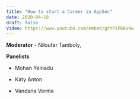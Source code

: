 ```yaml
---
title: "How to start a Career in AppSec"
date: 2020-04-18
draft: false
Video: https://www.youtube.com/embed/gtYP5P6Rx9w
---
```



**Moderator** - Niloufer Tamboly, 
 
**Panelists**

* Mohan Yelnadu  

* Katy Anton

* Vandana Verma

